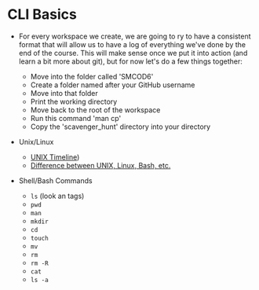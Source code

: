# CLI Basics

* For every workspace we create, we are going to ry to have a consistent format that will allow us to have a log of everything we've done by the end of the course. This will make sense once we put it into action (and learn a bit more about git), but for now let's do a few things together:

  * Move into the folder called 'SMCOD6'
  * Create a folder named after your GitHub username
  * Move into that folder
  * Print the working directory
  * Move back to the root of the workspace
  * Run this command 'man cp'
  * Copy the 'scavenger_hunt' directory into your directory

* Unix/Linux
  * [UNIX Timeline](https://upload.wikimedia.org/wikipedia/commons/c/cd/Unix_timeline.en.svg))
  * [Difference between UNIX, Linux, Bash, etc.](https://www.quora.com/What-is-the-difference-between-UNIX-Linux-Bash-Zsh-shell-programming-and-shell-scripting-What-is-meant-by-the-word-shell)

* Shell/Bash Commands
  * `ls` (look an tags)
  * `pwd`
  * `man`
  * `mkdir`
  * `cd`
  * `touch`
  * `mv`
  * `rm`
  * `rm -R`
  * `cat`
  * `ls -a`
